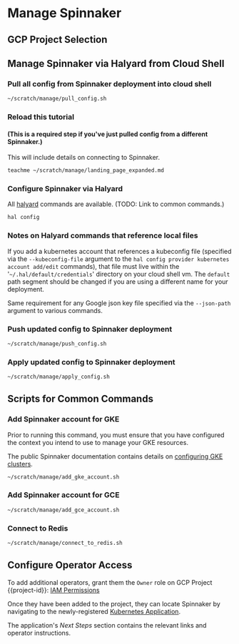 # Manage Spinnaker

## GCP Project Selection

<walkthrough-project-billing-setup>
</walkthrough-project-billing-setup>

## Manage Spinnaker via Halyard from Cloud Shell

### Pull all config from Spinnaker deployment into cloud shell

```bash
~/scratch/manage/pull_config.sh
```

### Reload this tutorial

#### (This is a required step if you've just pulled config from a different Spinnaker.)

This will include details on connecting to Spinnaker.

```bash
teachme ~/scratch/manage/landing_page_expanded.md
```

### Configure Spinnaker via Halyard

All [halyard](https://www.spinnaker.io/reference/halyard/commands/) commands are available.
(TODO: Link to common commands.)

```bash
hal config
```

### Notes on Halyard commands that reference local files

If you add a kubernetes account that references a kubeconfig file (specified via the `--kubeconfig-file`
argument to the `hal config provider kubernetes account add/edit` commands), that file must live within
the '`~/.hal/default/credentials`' directory on your cloud shell vm. The `default` path segment should
be changed if you are using a different name for your deployment.

Same requirement for any Google json key file specified via the `--json-path` argument to various commands.

### Push updated config to Spinnaker deployment

```bash
~/scratch/manage/push_config.sh
```

### Apply updated config to Spinnaker deployment

```bash
~/scratch/manage/apply_config.sh
```

## Scripts for Common Commands

### Add Spinnaker account for GKE

Prior to running this command, you must ensure that you have configured the context you intend to use to manage your GKE resources.

The public Spinnaker documentation contains details on [configuring GKE clusters](https://www.spinnaker.io/setup/install/providers/kubernetes-v2/gke/).

```bash
~/scratch/manage/add_gke_account.sh
```

### Add Spinnaker account for GCE

```bash
~/scratch/manage/add_gce_account.sh
```

### Connect to Redis

```bash
~/scratch/manage/connect_to_redis.sh
```

## Configure Operator Access

To add additional operators, grant them the `Owner` role on GCP Project {{project-id}}: [IAM Permissions](https://console.developers.google.com/iam-admin/iam?project={{project-id}})

Once they have been added to the project, they can locate Spinnaker by navigating to the newly-registered [Kubernetes Application](https://console.developers.google.com/kubernetes/application/$ZONE/$DEPLOYMENT_NAME/spinnaker/$DEPLOYMENT_NAME?project={{project-id}}).

The application's *Next Steps* section contains the relevant links and operator instructions.

